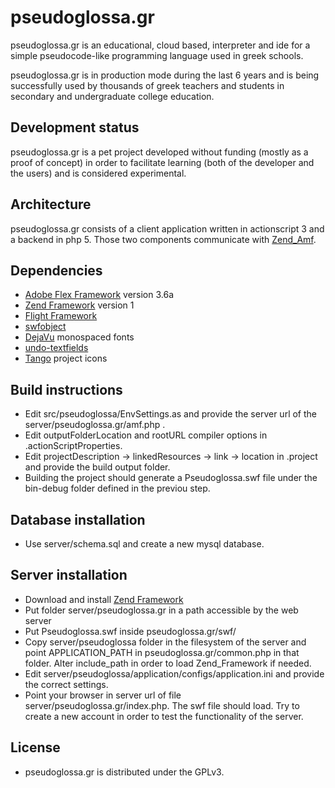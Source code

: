 # pseudoglossa.gr

pseudoglossa.gr is an educational, cloud based, interpreter and ide for a simple pseudocode-like programming language used in greek schools.

pseudoglossa.gr is in production mode during the last 6 years and is being successfully used by thousands of greek teachers and students in secondary and undergraduate college education.

## Development status
pseudoglossa.gr is a pet project developed without funding (mostly as a proof of concept) in order to facilitate learning (both of the developer and the users) and is considered experimental. 

## Architecture
pseudoglossa.gr consists of a client application written in actionscript 3 and a backend in php 5. Those two components communicate with [Zend_Amf].

## Dependencies
  - [Adobe Flex Framework] version 3.6a
  - [Zend Framework] version 1
  - [Flight Framework]
  - [swfobject]
  - [DejaVu] monospaced fonts
  - [undo-textfields]
  - [Tango] project icons

## Build instructions
  - Edit src/pseudoglossa/EnvSettings.as and provide the server url of the server/pseudoglossa.gr/amf.php .
  - Edit outputFolderLocation and rootURL compiler options in .actionScriptProperties.
  - Edit projectDescription -> linkedResources -> link -> location in .project and provide the build output folder.
  - Building the project should generate a Pseudoglossa.swf file under the bin-debug folder defined in the previou step.

## Database installation
  - Use server/schema.sql and create a new mysql database.

## Server installation
  - Download and install [Zend Framework]
  - Put folder server/pseudoglossa.gr in a path accessible by the web server
  - Put Pseudoglossa.swf inside pseudoglossa.gr/swf/
  - Copy server/pseudoglossa folder in the filesystem of the server and point APPLICATION_PATH in pseudoglossa.gr/common.php in that folder. Alter include_path in order to load Zend_Framework if needed.
  - Edit server/pseudoglossa/application/configs/application.ini and provide the correct settings.	
  - Point your browser in server url of file server/pseudoglossa.gr/index.php. The swf file should load. Try to create a new account in order to test the functionality of the server.
  
## License
  - pseudoglossa.gr is distributed under the GPLv3. 
  
[Zend_Amf]: http://framework.zend.com/manual/1.10/en/zend.amf.html
[Adobe Flex Framework]: http://sourceforge.net/adobe/flexsdk/wiki/Download%20Flex%203/
[Zend Framework]: http://framework.zend.com/blog/zend-framework-1-12-7-released.html
[Flight Framework]:https://code.google.com/p/flight-framework/
[swfobject]:https://code.google.com/p/swfobject/
[DejaVu]: http://dejavu-fonts.org
[undo-textfields]: https://code.google.com/p/undo-textfields/
[Tango]: http://tango.freedesktop.org/

